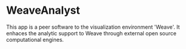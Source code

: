 # WeaveAnalyst
This app is a peer software to the visualization environment 'Weave'. It enhaces the analytic support to Weave through external open source computational engines.
